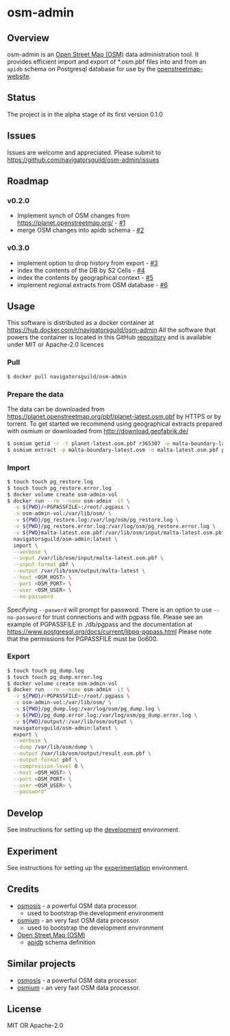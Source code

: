 # osm-admin

## Overview
osm-admin is an [Open Street Map (OSM)](http://www.openstreetmap.org) data administration tool. It provides 
efficient import and export of *.osm.pbf files into and from an `apidb` schema on Postgresql database for use by the 
[openstreetmap-website](https://github.com/openstreetmap/openstreetmap-website). 

## Status
The project is in the alpha stage of its first version 0.1.0

## Issues
Issues are welcome and appreciated. Please submit to https://github.com/navigatorsguild/osm-admin/issues

## Roadmap
### v0.2.0
 * Implement synch of OSM changes from https://planet.openstreetmap.org/ - [#1](https://github.com/navigatorsguild/osm-admin/issues/1)
 * merge OSM changes into apidb schema - [#2](https://github.com/navigatorsguild/osm-admin/issues/2)
 
### v0.3.0
* implement option to drop history from export - [#3](https://github.com/navigatorsguild/osm-admin/issues/3)
* index the contents of the DB by S2 Cells - [#4](https://github.com/navigatorsguild/osm-admin/issues/4)
* index the contents by geographical context - [#5](https://github.com/navigatorsguild/osm-admin/issues/5)
* implement regional extracts from OSM database - [#6](https://github.com/navigatorsguild/osm-admin/issues/6)

## Usage
This software is distributed as a docker container at https://hub.docker.com/r/navigatorsguild/osm-admin
All the software that powers the container is located in this GitHub [repository](https://github.com/navigatorsguild/osm-admin) and is available under 
MIT or Apache-2.0 licences

### Pull
```bash
$ docker pull navigatorsguild/osm-admin
```

### Prepare the data
The data can be downloaded from https://planet.openstreetmap.org/pbf/planet-latest.osm.pbf by HTTPS or by torrent.
To get started we recommend using geographical extracts prepared with osmium or downloaded from http://download.geofabrik.de/

```bash
$ osmium getid -r -t planet-latest.osm.pbf r365307 -o malta-boundary-latest.osm
$ osmium extract -p malta-boundary-latest.osm -o malta-latest.osm.pbf planet-latest.osm.pbf
```

### Import
```bash
$ touch touch pg_restore.log
$ touch touch pg_restore.error.log
$ docker volume create osm-admin-vol
$ docker run --rm --name osm-admin -it \
  -v ${PWD}/<PGPASSFILE>:/root/.pgpass \
  -v osm-admin-vol:/var/lib/osm/ \
  -v ${PWD}/pg_restore.log:/var/log/osm/pg_restore.log \
  -v ${PWD}/pg_restore.error.log:/var/log/osm/pg_restore.error.log \
  -v ${PWD}malta-latest.osm.pbf:/var/lib/osm/input/malta-latest.osm.pbf \
  navigatorsguild/osm-admin:latest \
  import \
  --verbose \
  --input /var/lib/osm/input/malta-latest.osm.pbf \
  --input-format pbf \
  --output /var/lib/osm/output/malta-latest \
  --host <OSM_HOST> \
  --port <OSM_PORT> \
  --user <OSM_USER> \
  --no-password
```

Specifying ```--pasword``` will prompt for password. There is an option to use ```--no-password``` for trust 
connections and with pgpass file. Please see an example of PGPASSFILE in ./db/pgpass and the documentation at 
https://www.postgresql.org/docs/current/libpq-pgpass.html 
Please note that the permissions for PGPASSFILE must be 0o600.

### Export
```bash
$ touch touch pg_dump.log
$ touch touch pg_dump.error.log
$ docker volume create osm-admin-vol
$ docker run --rm --name osm-admin -it \
  -v ${PWD}/<PGPASSFILE>:/root/.pgpass \
  -v osm-admin-vol:/var/lib/osm/ \
  -v ${PWD}/pg_dump.log:/var/log/osm/pg_dump.log \
  -v ${PWD}/pg_dump.error.log:/var/log/osm/pg_dump.error.log \
  -v ${PWD}/output/:/var/lib/osm/output \
  navigatorsguild/osm-admin:latest \
  export \
  --verbose \
  --dump /var/lib/osm/dump \
  --output /var/lib/osm/output/result.osm.pbf \
  --output-format pbf \
  --compression-level 0 \
  --host <OSM_HOST> \
  --port <OSM_PORT> \
  --user <OSM_USER> \
  --password"
```

## Develop
See instructions for setting up the [development](https://github.com/navigatorsguild/osm-admin/wiki/Development) environment.

## Experiment
See instructions for setting up the [experimentation](https://github.com/navigatorsguild/osm-admin/wiki/Experiment) environment.

## Credits
 - [osmosis](https://github.com/openstreetmap/osmosis) - a powerful OSM data processor.
   - used to bootstrap the development environment
 - [osmium](https://github.com/osmcode/libosmium) - an very fast OSM data processor.
     - used to bootstrap the development environment
 - [Open Street Map (OSM)](http://www.openstreetmap.org)
   - [apidb](https://wiki.openstreetmap.org/wiki/Databases_and_data_access_APIs#apidb) schema definition 

## Similar projects
- [osmosis](https://github.com/openstreetmap/osmosis) - a powerful OSM data processor.
- [osmium](https://github.com/osmcode/libosmium) - an very fast OSM data processor.

## License
MIT OR Apache-2.0

